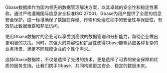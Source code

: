 Gbase数据库作为国内领先的数据管理解决方案，以其卓越的安全性和稳定性著称。通过严格遵循国际信息安全标准ISO 27001，Gbase为用户提供了全面的信息安全保护。这一标准确保了数据在存储、传输和处理过程中的安全性与保密性，有效防止数据泄露和非法访问。

使用Gbase数据库的企业可以享受到高效的数据管理和分析能力，帮助企业做出更明智的决策。同时，其强大的兼容性和扩展性使得Gbase能够适应各种复杂的业务场景，满足不同规模企业的个性化需求。

选择Gbase数据库，不仅是选择了先进的技术，更是选择了可靠的安全保障和优质的服务支持。让我们携手Gbase，共同构建更加安全、稳定的数据未来。